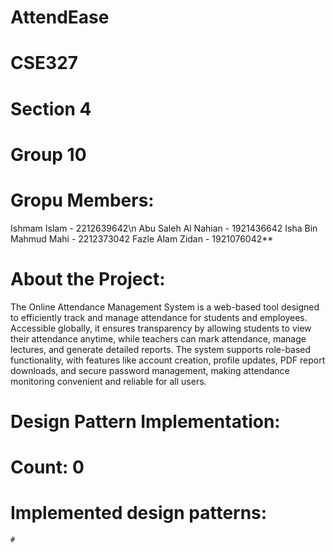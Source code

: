 # AttendEase
# CSE327
# Section 4
# Group 10
# Gropu Members:
   Ishmam Islam - 2212639642\n
   Abu Saleh Al Nahian - 1921436642
   Isha Bin Mahmud Mahi - 2212373042
   Fazle Alam Zidan - 1921076042**
# About the Project:
The Online Attendance Management System is a web-based tool designed to efficiently track and manage attendance for students and employees. Accessible globally, it ensures transparency by allowing students to view their attendance anytime, while teachers can mark attendance, manage lectures, and generate detailed reports. The system supports role-based functionality, with features like account creation, profile updates, PDF report downloads, and secure password management, making attendance monitoring convenient and reliable for all users.
# Design Pattern Implementation:
  # Count: 0
  # Implemented design patterns:
    #
